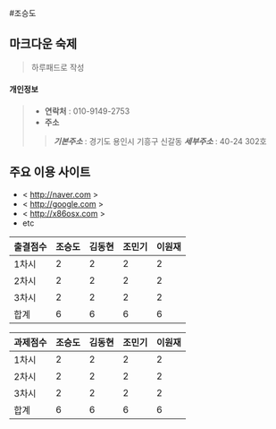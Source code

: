 #조승도
## 마크다운 숙제
> 하루패드로 작성

#### 개인정보
> * **연락처** : 010-9149-2753
> * **주소**
>> _**기본주소**_ : 경기도 용인시 기흥구 신갈동
>> _**세부주소**_ : 40-24 302호

## 주요 이용 사이트
* < http://naver.com >
* < http://google.com >
* < http://x86osx.com >
* etc

| 출결점수 | 조승도 | 김동현 | 조민기 | 이원재 |
| ---- | ---- | ---- | ---- | ----| 
| 1차시 | 2 | 2 | 2 | 2 |
| 2차시 | 2 | 2 | 2 | 2 |
| 3차시 | 2 | 2 | 2 | 2 |
| 합계 | 6 | 6 | 6 | 6 |

| 과제점수 | 조승도 | 김동현 | 조민기 | 이원재 |
| ---- | ---- | ---- | ---- | ----| 
| 1차시 | 2 | 2 | 2 | 2 |
| 2차시 | 2 | 2 | 2 | 2 |
| 3차시 | 2 | 2 | 2 | 2 |
| 합계 | 6 | 6 | 6 | 6 |

